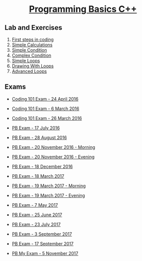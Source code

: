 # <a href="https://softuni.bg/trainings/1726/programming-basics-with-c-plus-plus-september-2017/open#lesson-6145"><p align="center"> Programming Basics C++ <p>
</a>

## Lab and Exercises

<ol>
<li><a href="https://github.com/vesy53/SoftUni/tree/master/Programming%20Basics%20-%20C%2B%2B/LabEndExercises/01.FirstStepsInCoding" > First steps in coding </a></li>

<li><a href="https://github.com/vesy53/SoftUni/tree/master/Programming%20Basics%20-%20C%2B%2B/LabEndExercises/02.Simple-Calculations" > Simple Calculations </a></li>

<li><a href="https://github.com/vesy53/SoftUni/tree/master/Programming%20Basics%20-%20C%2B%2B/LabEndExercises/03.Simple-Condition" > Simple Condition </a></li>

<li><a href="https://github.com/vesy53/SoftUni/tree/master/Programming%20Basics%20-%20C%2B%2B/LabEndExercises/04.ComplexCondition" > Complex Condition </a></li>

<li><a href="https://github.com/vesy53/SoftUni/tree/master/Programming%20Basics%20-%20C%2B%2B/LabEndExercises/05.SimpleLoops" > Simple Loops </a></li>

<li><a href="https://github.com/vesy53/SoftUni/tree/master/Programming%20Basics%20-%20C%2B%2B/LabEndExercises/06.DrawingWithLoops" > Drawing With Loops </a></li>

<li><a href="https://github.com/vesy53/SoftUni/tree/master/Programming%20Basics%20-%20C%2B%2B/LabEndExercises/07.AdvancedLoops" > Advanced Loops </a></li>
</ol>

## Exams

- <a href="https://github.com/vesy53/SoftUni/tree/master/Programming%20Basics%20-%20C%2B%2B/Exam/Coding%20101%20Exam%20-%2024%20April%202016" > Coding 101 Exam -  24 April 2016 </a>


</li>

- <a href="https://github.com/vesy53/SoftUni/tree/master/Programming%20Basics%20-%20C%2B%2B/Exam/Coding%20101%20Exam%20-%20%206%20March%202016" > Coding 101 Exam - 6 March 2016 </a>


</li>

- <a href="https://github.com/vesy53/SoftUni/tree/master/Programming%20Basics%20-%20C%2B%2B/Exam/Coding%20101%20Exam%20-%2026%20March%202016" > Coding 101 Exam -  26 March 2016 </a>


</li>

- <a href="https://github.com/vesy53/SoftUni/tree/master/Programming%20Basics%20-%20C%2B%2B/Exam/PB%20Exam%20-%2017%20July%202016" > PB Exam - 17 July 2016 </a>


</li>

- <a href="https://github.com/vesy53/SoftUni/tree/master/Programming%20Basics%20-%20C%2B%2B/Exam/PB%20Exam%20-%2028%20August%202016" > PB Exam - 28 August 2016 </a>

</li>

- <a href="https://github.com/vesy53/SoftUni/tree/master/Programming%20Basics%20-%20C%2B%2B/Exam/PB%20Exam%20-%2020%20November%202016%20-%20Morning" > PB Exam - 20 November 2016 - Morning </a>

</li>

- <a href="https://github.com/vesy53/SoftUni/tree/master/Programming%20Basics%20-%20C%2B%2B/Exam/PB%20Exam%20-%2020%20November%202016%20-%20Evening" > PB Exam - 20 November 2016 - Evening </a>


</li>

- <a href="https://github.com/vesy53/SoftUni/tree/master/Programming%20Basics%20-%20C%2B%2B/Exam/PB%20Exam%20-%2018%20December%202016" > PB Exam - 18 December 2016 </a>


</li>

- <a href="https://github.com/vesy53/SoftUni/tree/master/Programming%20Basics%20-%20C%2B%2B/Exam/PB%20Exam%20-%2018%20March%202017" > PB Exam - 18 March 2017 </a>


</li>

- <a href="https://github.com/vesy53/SoftUni/tree/master/Programming%20Basics%20-%20C%2B%2B/Exam/PB%20Exam%20-%2019%20March%202017%20-%20Morning" > PB Exam - 19 March 2017 - Morning </a>


</li>

- <a href="https://github.com/vesy53/SoftUni/tree/master/Programming%20Basics%20-%20C%2B%2B/Exam/PB%20Exam%20-%2019%20March%202017%20-%20Evening" > PB Exam - 19 March 2017 - Evening </a>


</li>

- <a href="https://github.com/vesy53/SoftUni/tree/master/Programming%20Basics%20-%20C%2B%2B/Exam/PB%20Exam%20-%207%20May%202017" > PB Exam - 7 May 2017 </a>

</li>

- <a href="https://github.com/vesy53/SoftUni/tree/master/Programming%20Basics%20-%20C%2B%2B/Exam/PB%20Exam%20-%2025%20June%202017" > PB Exam - 25 June 2017 </a>

</li>

- <a href="https://github.com/vesy53/SoftUni/tree/master/Programming%20Basics%20-%20C%2B%2B/Exam/PB%20Exam%20-%2023%20July%202017" > PB Exam - 23 July 2017 </a>

</li>

- <a href="https://github.com/vesy53/SoftUni/tree/master/Programming%20Basics%20-%20C%2B%2B/Exam/PB%20Exam%20-%203%20September%202017" > PB Exam - 3 September 2017 </a>

</li>

- <a href="https://github.com/vesy53/SoftUni/tree/master/Programming%20Basics%20-%20C%2B%2B/Exam/PB%20Exam%20-%2017%20September%202017" > PB Exam - 17 September 2017 </a>


</li>

- <a href="https://github.com/vesy53/SoftUni/tree/master/Programming%20Basics%20-%20C%2B%2B/Exam/PB%20My%20Exam%20-%205%20November%202017" > PB My Exam - 5 November 2017 </a>

</li>











































